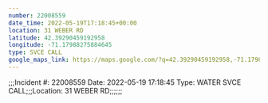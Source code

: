 ```yaml
---
number: 22008559
date_time: 2022-05-19T17:18:45+00:00
location: 31 WEBER RD
latitude: 42.39290459192958
longitude: -71.17988275884645
type: SVCE CALL
google_maps_link: https://maps.google.com/?q=42.39290459192958,-71.17988275884645
---
```


;;;Incident #: 22008559  Date: 2022-05-19 17:18:45  Type: WATER SVCE CALL;;;Location: 31 WEBER RD;;;;;;
